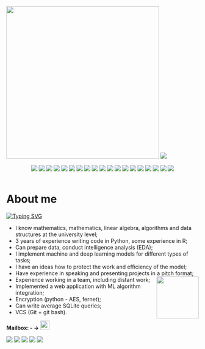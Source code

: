 <div id="header" align="left">
  <p>
    <img src="https://media.giphy.com/media/v1.Y2lkPTc5MGI3NjExZjhhY2E1YjdlMjAzZTQ2YTQ0NWJhYmE2YjdjM2IxZGEwMTA0MTVkZSZlcD12MV9pbnRlcm5hbF9naWZzX2dpZklkJmN0PXRz/oxlQ6zaJl8HJOsrXGF/giphy.gif" width="400" height="400">
    <img src="https://media.giphy.com/media/1Y8W9ulKegQLFHp5f4/giphy.gif">
  </p>
</div>

<div id="badges">
  <p align="center">
      <img src="https://img.shields.io/badge/sqlite-%2307405e.svg?style=for-the-badge&logo=sqlite&logoColor=white">
      <img src="https://img.shields.io/badge/Atom-%2366595C.svg?style=for-the-badge&logo=atom&logoColor=white">
      <img src="https://img.shields.io/badge/pycharm-143?style=for-the-badge&logo=pycharm&logoColor=black&color=black&labelColor=green">
      <img src="https://img.shields.io/badge/python-3670A0?style=for-the-badge&logo=python&logoColor=ffdd54">
      <img src="https://img.shields.io/badge/scikit--learn-%23F7931E.svg?style=for-the-badge&logo=scikit-learn&logoColor=white">
      <img src="https://img.shields.io/badge/TensorFlow-%23FF6F00.svg?style=for-the-badge&logo=TensorFlow&logoColor=white">
      <img src="https://img.shields.io/badge/numpy-%23013243.svg?style=for-the-badge&logo=numpy&logoColor=white">
      <img src="https://img.shields.io/badge/pandas-%23150458.svg?style=for-the-badge&logo=pandas&logoColor=white">
      <img src="https://img.shields.io/badge/jupyter-%23FA0F00.svg?style=for-the-badge&logo=jupyter&logoColor=white">
      <img src="https://img.shields.io/badge/r-%23276DC3.svg?style=for-the-badge&logo=r&logoColor=white">
      <img src="https://img.shields.io/badge/git-%23F05033.svg?style=for-the-badge&logo=git&logoColor=white">
      <img src="https://img.shields.io/badge/gitlab-%23181717.svg?style=for-the-badge&logo=gitlab&logoColor=white">
      <img src="https://img.shields.io/badge/html5-%23E34F26.svg?style=for-the-badge&logo=html5&logoColor=white">
      <img src="https://img.shields.io/badge/Matplotlib-%230C55A5.svg?style=for-the-badge&logo=Matplotlib&logoColor=white">
      <img src="https://img.shields.io/badge/IntelliJIDEA-000000.svg?style=for-the-badge&logo=intellij-idea&logoColor=white">
      <img src="https://img.shields.io/badge/Spyder-838485?style=for-the-badge&logo=spyder%20ide&logoColor=maroon">
      <img src="https://img.shields.io/badge/PyTorch-%23EE4C2C.svg?style=for-the-badge&logo=PyTorch&logoColor=white">
      <img src="https://img.shields.io/badge/markdown-%23000000.svg?style=for-the-badge&logo=markdown&logoColor=white">
      <img src="https://img.shields.io/badge/Keras-%23D00000.svg?style=for-the-badge&logo=Keras&logoColor=white">
  </p>
</div>
<div id="counter">
  <p align="center">
    <img src="https://komarev.com/ghpvc/?username=your-github-username&style=flat-square&color=blue" alt=""/>
  </p>
</div>

<div id="body">
  <h1>About me</h1>
  
[![Typing SVG](https://readme-typing-svg.herokuapp.com?color=1484FFFF&lines=ML+DEVELOPER)](https://git.io/typing-svg)
<p>
   <ul>
     <li>I know mathematics, mathematics, linear algebra, algorithms and data structures at the university level;</li>
     <li>3 years of experience writing code in Python, some experience in R;</li>
     <li>Can prepare data, conduct intelligence analysis (EDA);</li>
     <li>I implement machine and deep learning models for different types of tasks;</li>
     <li>I have an ideas how to protect the work and efficiency of the model;</li>
     <li>Have experience in speaking and presenting projects in a pitch format;<img align="right" src="https://media.giphy.com/media/v1.Y2lkPTc5MGI3NjExZWQ2ZDc1ODhjYTk5MThlZWI0YmMwNmEyNzAzNThjNzU4NGM1YmE3MCZlcD12MV9pbnRlcm5hbF9naWZzX2dpZklkJmN0PXM/lnIfDxGkt2t6L3KmgG/giphy.gif" height="110px"></li>
     <li>Experience working in a team, including distant work;</li>
     <li>Implemented a web application with ML algorithm integration;</li>
     <li>Encryption (python - AES, fernet);</li>
     <li>Can write average SQLite queries;</li>
     <li>VCS (Git + git bash).</li>
   </ul>
  </p>
  
  <p><b>Mailbox: - -> </b><a href="https://t.me/GRECHAX"><img src="https://img.shields.io/badge/Telegram-2CA5E0?style=for-the-badge&logo=telegram&logoColor=white" height="24px"></a></p>
</div>
    
![](https://github-profile-summary-cards.vercel.app/api/cards/profile-details?username=Lyutikk&theme=transparent)
![](https://github-profile-summary-cards.vercel.app/api/cards/most-commit-language?username=Lyutikk&theme=transparent)
![](https://github-profile-summary-cards.vercel.app/api/cards/repos-per-language?username=Lyutikk&theme=transparent)
![](https://github-profile-summary-cards.vercel.app/api/cards/stats?username=Lyutikk&theme=transparent)
![](https://github-profile-summary-cards.vercel.app/api/cards/productive-time?username=Lyutikk&theme=transparent)
